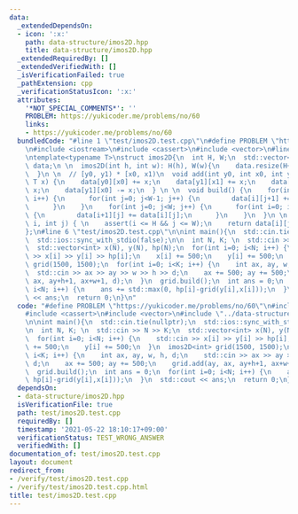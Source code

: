 ```yaml
---
data:
  _extendedDependsOn:
  - icon: ':x:'
    path: data-structure/imos2D.hpp
    title: data-structure/imos2D.hpp
  _extendedRequiredBy: []
  _extendedVerifiedWith: []
  _isVerificationFailed: true
  _pathExtension: cpp
  _verificationStatusIcon: ':x:'
  attributes:
    '*NOT_SPECIAL_COMMENTS*': ''
    PROBLEM: https://yukicoder.me/problems/no/60
    links:
    - https://yukicoder.me/problems/no/60
  bundledCode: "#line 1 \"test/imos2D.test.cpp\"\n#define PROBLEM \"https://yukicoder.me/problems/no/60\"\
    \n#include <iostream>\n#include <cassert>\n#include <vector>\n#line 3 \"data-structure/imos2D.hpp\"\
    \ntemplate<typename T>\nstruct imos2D{\n  int H, W;\n  std::vector<std::vector<T>>\
    \ data;\n \n  imos2D(int h, int w): H(h), W(w){\n    data.resize(H+10, std::vector<T>(W+10));\n\
    \  }\n \n  // [y0, y1) * [x0, x1)\n  void add(int y0, int x0, int y1, int x1,\
    \ T x) {\n    data[y0][x0] += x;\n    data[y1][x1] += x;\n    data[y0][x1] -=\
    \ x;\n    data[y1][x0] -= x;\n  } \n \n  void build() {\n    for(int i=0; i<H;\
    \ i++) {\n      for(int j=0; j<W-1; j++) {\n        data[i][j+1] += data[i][j];\n\
    \      }\n    }\n    for(int j=0; j<W; j++) {\n      for(int i=0; i<H-1; i++)\
    \ {\n        data[i+1][j] += data[i][j];\n      }\n    }\n  }\n \n  inline T operator()(int\
    \ i, int j) { \n    assert(i <= H && j <= W);\n    return data[i][j]; \n  }\n\
    };\n#line 6 \"test/imos2D.test.cpp\"\n\nint main(){\n  std::cin.tie(nullptr);\n\
    \  std::ios::sync_with_stdio(false);\n\n  int N, K; \n  std::cin >> N >> K;\n\
    \  std::vector<int> x(N), y(N), hp(N);\n  for(int i=0; i<N; i++) {\n    std::cin\
    \ >> x[i] >> y[i] >> hp[i];\n    x[i] += 500;\n    y[i] += 500;\n  }\n  imos2D<int>\
    \ grid(1500, 1500);\n  for(int i=0; i<K; i++) {\n    int ax, ay, w, h, d;\n  \
    \  std::cin >> ax >> ay >> w >> h >> d;\n    ax += 500; ay += 500;\n    grid.add(ay,\
    \ ax, ay+h+1, ax+w+1, d);\n  }\n  grid.build();\n  int ans = 0;\n  for(int i=0;\
    \ i<N; i++) {\n    ans += std::max(0, hp[i]-grid(y[i],x[i]));\n  }\n  std::cout\
    \ << ans;\n  return 0;\n}\n"
  code: "#define PROBLEM \"https://yukicoder.me/problems/no/60\"\n#include <iostream>\n\
    #include <cassert>\n#include <vector>\n#include \"../data-structure/imos2D.hpp\"\
    \n\nint main(){\n  std::cin.tie(nullptr);\n  std::ios::sync_with_stdio(false);\n\
    \n  int N, K; \n  std::cin >> N >> K;\n  std::vector<int> x(N), y(N), hp(N);\n\
    \  for(int i=0; i<N; i++) {\n    std::cin >> x[i] >> y[i] >> hp[i];\n    x[i]\
    \ += 500;\n    y[i] += 500;\n  }\n  imos2D<int> grid(1500, 1500);\n  for(int i=0;\
    \ i<K; i++) {\n    int ax, ay, w, h, d;\n    std::cin >> ax >> ay >> w >> h >>\
    \ d;\n    ax += 500; ay += 500;\n    grid.add(ay, ax, ay+h+1, ax+w+1, d);\n  }\n\
    \  grid.build();\n  int ans = 0;\n  for(int i=0; i<N; i++) {\n    ans += std::max(0,\
    \ hp[i]-grid(y[i],x[i]));\n  }\n  std::cout << ans;\n  return 0;\n}\n"
  dependsOn:
  - data-structure/imos2D.hpp
  isVerificationFile: true
  path: test/imos2D.test.cpp
  requiredBy: []
  timestamp: '2021-05-22 18:10:17+09:00'
  verificationStatus: TEST_WRONG_ANSWER
  verifiedWith: []
documentation_of: test/imos2D.test.cpp
layout: document
redirect_from:
- /verify/test/imos2D.test.cpp
- /verify/test/imos2D.test.cpp.html
title: test/imos2D.test.cpp
---
```

